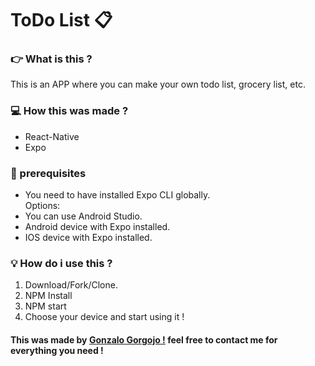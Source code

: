 # ToDo List :clipboard:

### 👉 What is this ?

This is an APP where you can make your own todo list, grocery list, etc.

### :computer: How this was made ?

- React-Native
- Expo

### :calling: prerequisites

- You need to have installed Expo CLI globally.<br>
  Options:
- You can use Android Studio.
- Android device with Expo installed.
- IOS device with Expo installed.

### :bulb: How do i use this ?

1. Download/Fork/Clone.
2. NPM Install
3. NPM start
4. Choose your device and start using it !

#### This was made by [Gonzalo Gorgojo !](https://www.linkedin.com/in/gonzalogorgojo/) feel free to contact me for everything you need !

